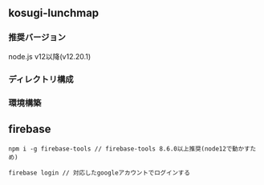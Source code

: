 ## kosugi-lunchmap

### 推奨バージョン
node.js v12以降(v12.20.1)

### ディレクトリ構成



### 環境構築
## firebase

```
npm i -g firebase-tools // firebase-tools 8.6.0以上推奨(node12で動かすため)

firebase login // 対応したgoogleアカウントでログインする
```
